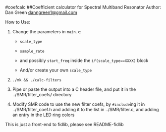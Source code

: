 #coefcalc
##Coefficient calculator for Spectral Multiband Resonator
Author: Dan Green danngreen1@gmail.com

How to Use:

  1. Change the parameters in `main.c`:
  
      - `scale_type`
  
      - `sample_rate`
  
      - and possibly `start_freq` inside the `if(scale_type==XXXX)` block
  
      - And/or create your own `scale_type`

  2. `./mk && ./calc-filters` 
  
  4. Pipe or paste the output into a C header file, and put it in the ../SMR/filter_coefs/ directory
  
  5. Modify SMR code to use the new filter coefs, by `#include`ing it in ../SMR/filter_coef.h and adding it to the list in ../SMR/filter.c, and adding an entry in the LED ring colors


This is just a front-end to fidlib, please see README-fidlib